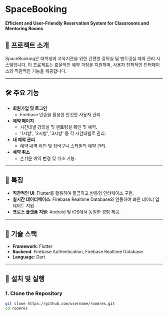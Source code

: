 # SpaceBooking
**Efficient and User-Friendly Reservation System for Classrooms and Mentoring Rooms**

## 📖 프로젝트 소개
SpaceBooking은 대학생과 교육기관을 위한 간편한 강의실 및 멘토링실 예약 관리 시스템입니다. 이 프로젝트는 효율적인 예약 과정을 지원하며, 사용자 친화적인 인터페이스와 직관적인 기능을 제공합니다.

---

## 🛠️ 주요 기능
- **회원가입 및 로그인**
  - Firebase 인증을 활용한 안전한 사용자 관리.
- **예약 페이지**
  - 시간대별 강의실 및 멘토링실 확인 및 예약.
  - '1시방', '2시방', '3시방' 등 각 시간대별로 관리.
- **내 예약 관리**
  - 예약 내역 확인 및 장바구니 스타일의 예약 관리.
- **예약 취소**
  - 손쉬운 예약 변경 및 취소 기능.

---

## 🌟 특징
- **직관적인 UI**: Flutter를 활용하여 깔끔하고 반응형 인터페이스 구현.
- **실시간 데이터베이스**: Firebase Realtime Database와 연동하여 빠른 데이터 업데이트 지원.
- **크로스 플랫폼 지원**: Android 및 iOS에서 동일한 경험 제공.

---

## 🚀 기술 스택
- **Framework**: Flutter  
- **Backend**: Firebase Authentication, Firebase Realtime Database  
- **Language**: Dart  

---

## 🧩 설치 및 실행
### 1. Clone the Repository
```bash
git clone https://github.com/username/roomres.git
cd roomres
